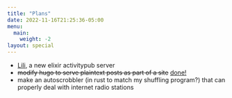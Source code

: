 ```yaml
---
title: "Plans"
date: 2022-11-16T21:25:36-05:00
menu:
  main:
    weight: -2
layout: special
---
```


- [Lili](https://github.com/emm218/lili), a new elixir activitypub server
- ~~modify hugo to serve plaintext posts as part of a site~~ [done!](/posts/plaintext.txt)
- make an autoscrobbler (in rust to match my shuffling program?) that can properly deal with internet radio stations
